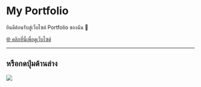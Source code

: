 # My Portfolio

ยินดีต้อนรับสู่เว็บไซต์ Portfolio ของฉัน 🎉  

[🌐 คลิกที่นี่เพื่อดูเว็บไซต์](https://NatrinT.github.io/My-Portfolio/)

---

## หรือกดปุ่มด้านล่าง

<a href="https://NatrinT.github.io/My-Portfolio/" target="_blank">
  <img src="https://img.shields.io/badge/เปิดเว็บไซต์-4285F4?style=for-the-badge&logo=google-chrome&logoColor=white" />
</a>
